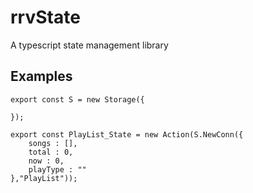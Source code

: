 # rrvState
A typescript state management library 
## Examples
```
export const S = new Storage({

});

export const PlayList_State = new Action(S.NewConn({
    songs : [],
    total : 0,
    now : 0,
    playType : ""
},"PlayList"));
```
